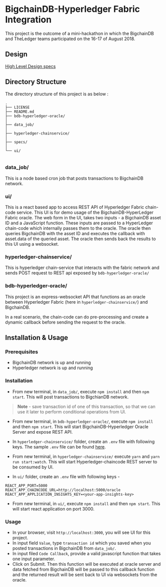 # BigchainDB-Hyperledger Fabric Integration

This project is the outcome of a mini-hackathon in which the BigchainDB and TheLedger teams participated on the 16-17 of August 2018.

## Design

 [High Level Design specs](./specs/design.md)

## Directory Structure

The directory structure of this project is as below :

```
.
├── LICENSE
├── README.md
├── bdb-hyperledger-oracle/
│  
├── data_job/
│   
├── hyperledger-chainservice/
│  
├── specs/
│   
└── ui/
        
```

### data_job/

This is a node based cron job that posts transactions to BigchainDB network. 

### ui/

This is a react based app to access REST API of Hyperledger Fabric chain-code service. This UI is for demo usage of the BigchainDB-HyperLedger Fabric oracle.
The web form in the UI, takes two inputs - a BigchainDB asset ID and a JavaScript function. These inputs are passed to a HyperLedger chain-code which internally passes them to the oracle. The oracle then queries BigchainDB with the asset ID and executes the callback with asset.data of the queried asset.
The oracle then sends back the results to this UI using a websocket.

### hyperledger-chainservice/

This is hyperledger chain-service that interacts with the fabric network and sends POST request to REST api exposed by `bdb-hyperledger-oracle/`

### bdb-hyperledger-oracle/

This project is an express-websocket API that functions as an oracle between Hyperledger Fabric (here in `hyperledger-chainservice/`) and BigchainDB.

In a real scenario, the chain-code can do pre-processing and create a dynamic callback before sending the request to the oracle.

## Installation & Usage


### Prerequisites

* BigchainDB network is up and running
* Hyperledger network is up and running

### Installation

* From new terminal, in `data_job/`, execute `npm install` and then `npm start`. This will post transactions to BigchianDB network. 

> **Note** - save transaction id of one of this transaction, so that we can use it later to perform conditional operations from UI.

* From new terminal, in `bdb-hyperledger-oracle/`, execute `npm install` and then `npm start`. This will start BigchainDB-Hyperledger Oracle Server and expose REST API.
* In `hyperledger-chainservice/` folder, create an `.env` file with following keys. The sample `.env` file can be found [here](/hyperledger-chainservice/.env.example).

* From new terminal, in `hyperledger-chainservice/` execute `yarn` and `yarn run start:watch`. This will start Hyperledger-chaincode REST server to be consumed by UI.
* In `ui/` folder, create an `.env` file with following keys - 

```
REACT_APP_PORT=5000
REACT_APP_CHAINCODE_URL=http://localhost:5000/oracle
REACT_APP_APPLICATION_INSIGHTS_KEY=<your-app-insights-key>

```
* From new terminal, in `ui/`, execute `npm install` and then `npm start`. This will start react application on port 3000. 


### Usage

* In your browser, visit `http://localhost:3000`, you will see UI for this project.
* In input field `Value`, type `transaction id` which you saved when you posted transactions in BigchainDB from `data_job/`.
* In input filed `Code Callback`, provide a valid javascript function that takes one input parameter. 
* Click on Submit. Then this function will be executed at oracle server and data fetched from BigchainDB will be passed to this callback function and the returned result will be sent back to UI via websockets from the oracle.



